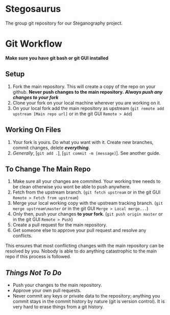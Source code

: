 # Stegosaurus
The group git repository for our Steganography project.

# Git Workflow

__Make sure you have git bash or git GUI installed__

## Setup

1. Fork the main repository. This will create a copy of the repo on your github. **Never push changes to the main repository.** __*Always push any changes to your fork*__
2. Clone your fork on your local machine wherever you are working on it.
3. On your local fork add the main repository as upstream (`git remote add upstream [Main repo url]` or in the git GUI `Remote > Add`)

## Working On Files

1. Your fork is yours. Do what you want with it. Create new branches, commit changes, delete __*everything*__.
2. *Generally*, [`git add .`],  [`git commit -m [message]`]. See another guide.

## To Change The Main Repo

1. Make sure all your changes are commited. Your working tree needs to be clean otherwise you wont be able to push anywhere.
2. Fetch from the upstream branch. (`git fetch upstream` or in the git GUI `Remote > Fetch from upstream`)
3. Merge your local working copy with the upstream tracking branch. (`git merge upstream\master` or in the git GUI `Merge > Local merge...`)
4. Only then, push your changes **to your fork**. (`git push origin master` or in the git GUI `Remote > Push`)
5. Create a pull request for the main repository.
6. Get someone else to approve your pull request and resolve any conflicts.

This ensures that most conflicting changes with the main repository can be resolved by you. Nobody is able to do anything catastrophic to the main repo if this process is followed.

## *Things Not To Do*


- Push your changes to the main repository.
- Approve your own pull requests.
- Never commit any keys or private data to the repository; anything you commit stays in the commit history by nature (git is version control). It is very hard to erase things from a git history.
